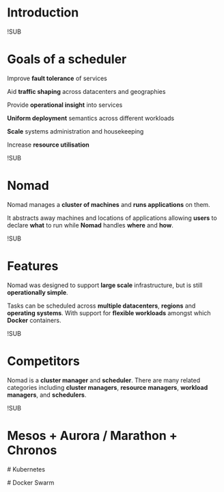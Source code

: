 <!-- .slide: data-background="#040811" data-background-image="/img/hashi-grid-white.svg" data-background-size="cover" data-background-position="center" -->
# Introduction

!SUB
<!-- .slide: data-background-image="/img/hashi-grid-gray.svg" data-background-size="cover" data-background-position="center" -->
# Goals of a scheduler
Improve **fault tolerance** of services

Aid **traffic shaping** across datacenters and geographies

Provide **operational insight** into services

**Uniform deployment** semantics across different workloads

**Scale** systems administration and housekeeping

Increase **resource utilisation**

!SUB
<!-- .slide: data-background-image="/img/hashi-grid-gray.svg" data-background-size="cover" data-background-position="center" -->
# Nomad
Nomad manages a **cluster of machines** and **runs applications** on them.

It abstracts away machines and locations of applications allowing **users** to declare **what** to run while **Nomad** handles **where** and **how**.

!SUB
<!-- .slide: data-background-image="/img/hashi-grid-gray.svg" data-background-size="cover" data-background-position="center" -->
# Features
Nomad was designed to support **large scale** infrastructure, but is still **operationally simple**.

Tasks can be scheduled across **multiple datacenters**, **regions** and **operating systems**. With support for **flexible workloads** amongst which **Docker** containers.

!SUB
<!-- .slide: data-background-image="/img/hashi-grid-gray.svg" data-background-size="cover" data-background-position="center" -->
# Competitors
Nomad is a **cluster manager** and **scheduler**. There are many related categories including **cluster managers**, **resource managers**, **workload managers**, and **schedulers**.

!SUB
<!-- .slide: data-background-image="/img/hashi-grid-gray.svg" data-background-size="cover" data-background-position="center" -->
# Mesos + Aurora / Marathon + Chronos
<p></p>
# Kubernetes
<p></p>
# Docker Swarm
